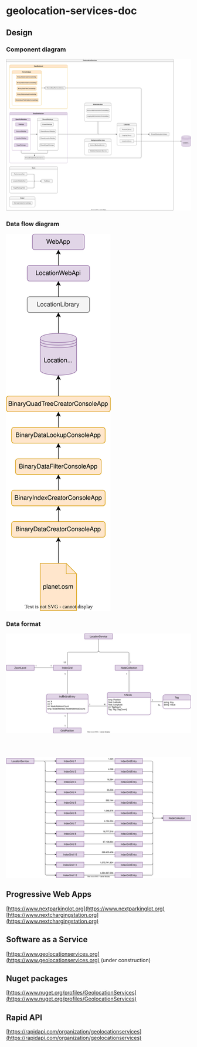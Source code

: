# geolocation-services-doc

## Design

### Component diagram
![Class diagram](_images/architecture-component-diagram.drawio.svg)

### Data flow diagram
![Class diagram](_images/architecture-data-flow.drawio.svg)

### Data format
![Class diagram](_images/architecture-data-format.drawio.svg)

<br>
<br>

![Class diagram](_images/architecture-quad-tree.drawio.svg)

## Progressive Web Apps

[https://www.nextparkinglot.org](https://www.nextparkinglot.org)  
[https://www.nextchargingstation.org](https://www.nextchargingstation.org)

## Software as a Service

[https://www.geolocationservices.org](https://www.geolocationservices.org) (under construction)

## Nuget packages

[https://www.nuget.org/profiles/GeolocationServices](https://www.nuget.org/profiles/GeolocationServices)  

## Rapid API

[https://rapidapi.com/organization/geolocationservices](https://rapidapi.com/organization/geolocationservices)
